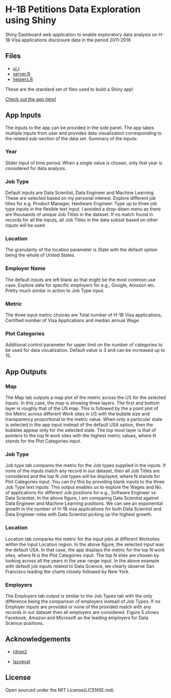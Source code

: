 # H-1B Petitions Data Exploration using Shiny

Shiny Dashboard web application to enable exploratory data analysis on H-1B Visa applications disclosure data in the period 2011-2016 

## Files

- [ui.r](https://github.com/SoniaRajput/H1b_visa_bigdata/blob/master/ui.R)
- [server.R](https://github.com/SoniaRajput/H1b_visa_bigdata/blob/master/server.R)
- [helpers.R](https://github.com/SoniaRajput/H1b_visa_bigdata/blob/master/helpers.R)

These are the standard set of files used to build a Shiny app!

[Check out the app here!](https://sonia-rajput.shinyapps.io/shinyapp/)

## App Inputs

The inputs to the app can be provided in the side panel. The app takes multiple inputs from user and provides data visualization corresponding to the related sub-section of the data set. Summary of the inputs:

### Year

Slider input of time period. When a single value is chosen, only that year is considered for data analysis.

### Job Type

Default inputs are Data Scientist, Data Engineer and Machine Learning. These are selected based on my personal interest. Explore different job titles for e.g. Product Manager, Hardware Engineer. Type up to three job type inputs in the flexible text input. I avoided a drop-down menu as there are thousands of unique Job Titles in the dataset. If no match found in records for all the inputs, all Job Titles in the data subset based on other inputs will be used.

### Location

The granularity of the location parameter is State with the default option being the whole of United States.

### Employer Name

The default inputs are left blank as that might be the most common use case. Explore data for specific employers for e.g., Google, Amazon etc. Pretty much similar in action to Job Type input.

### Metric

The three input metric choices are Total number of H-1B Visa applications, Certified number of Visa Applications and median annual Wage.

### Plot Categories

Additional control parameter for upper limit on the number of categories to be used for data visualization. Default value is 3 and can be increased up to 15.

## App Outputs

### Map

The Map tab outputs a map plot of the metric across the US for the selected inputs. In this case, the map is showing three layers. The first and bottom layer is roughly that of the US map. This is followed by the a point plot of the Metric across different Work sites in US with the bubble size and transparency proportional to the metric value. When only a particular state is selected in the app input instead of the default USA option, then the bubbles appear only for the selected state. The top most layer is that of pointers to the top N work sites with the highest metric values, where N stands for the Plot Categories input.

### Job Type

Job type tab compares the metric for the Job types supplied in the inputs. If none of the inputs match any record in our dataset, then all Job Titles are considered and the top N Job types will be displayed, where N stands for Plot Categories input. You can try this by providing blank inputs to the three Job Type text inputs. This output enables us to explore the Wages and No. of applications for different Job positions for e.g., Software Engineer vs Data Scientist. In the above figure, I am comparing Data Scientist against Data Engineer and Machine Learning positions. We can see an exponential growth in the number of H-1B visa applications for both Data Scientist and Data Engineer roles with Data Scientist picking up the highest growth.

### Location

Location tab compares the metric for the input jobs at different Worksites within the input Location region. In the above figure, the selected input was the default USA. In that case, the app displays the metric for the top N work sites, where N is the Plot Categories input. The top N sites are chosen by looking across all the years in the year range input. In the above example with default job inputs related to Data Science, we clearly observe San Francisco leading the charts closely followed by New York.

### Employers

The Employers tab output is similar to the Job Types tab with the only difference being the comparison of employers instead of Job Types. If no Employer inputs are provided or none of the provided match with any records in our dataset then all employers are considered. Figure 5 shows Facebook, Amazon and Microsoft as the leading employers for Data Science positions. 

## Acknowledgements

- [rdrop2](https://github.com/karthik/rdrop2)

- [lazyeval](https://cran.r-project.org/web/packages/lazyeval/index.html)

## License

Open sourced under the MIT License(LICENSE.md).